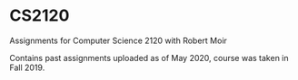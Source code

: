 # CS2120
Assignments for Computer Science 2120 with Robert Moir

Contains past assignments uploaded as of May 2020, course was taken in Fall 2019.
